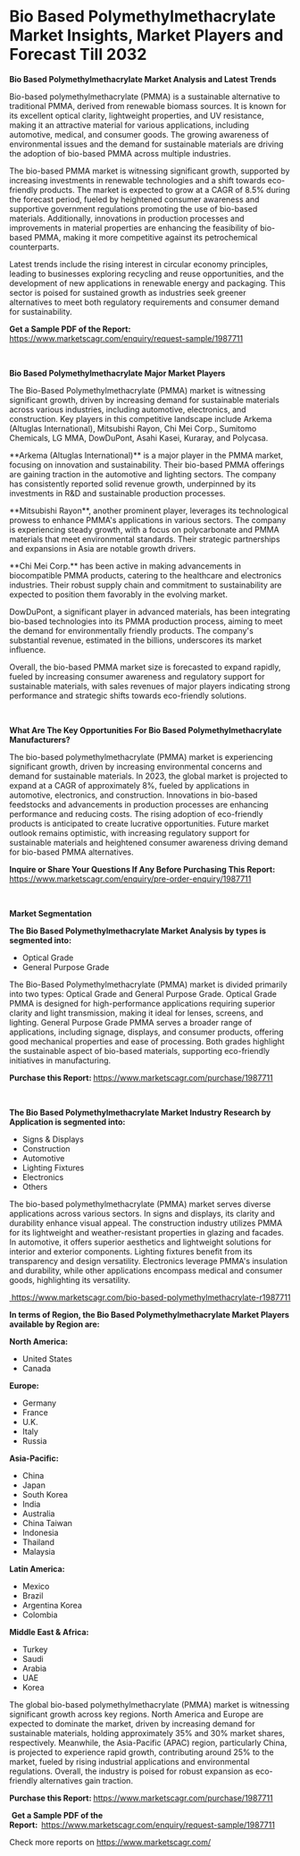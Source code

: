 <p><h1>Bio Based Polymethylmethacrylate Market Insights, Market Players and Forecast Till 2032</h1></p><p><strong>Bio Based Polymethylmethacrylate Market Analysis and Latest Trends</strong></p>
<p><p>Bio-based polymethylmethacrylate (PMMA) is a sustainable alternative to traditional PMMA, derived from renewable biomass sources. It is known for its excellent optical clarity, lightweight properties, and UV resistance, making it an attractive material for various applications, including automotive, medical, and consumer goods. The growing awareness of environmental issues and the demand for sustainable materials are driving the adoption of bio-based PMMA across multiple industries.</p><p>The bio-based PMMA market is witnessing significant growth, supported by increasing investments in renewable technologies and a shift towards eco-friendly products. The market is expected to grow at a CAGR of 8.5% during the forecast period, fueled by heightened consumer awareness and supportive government regulations promoting the use of bio-based materials. Additionally, innovations in production processes and improvements in material properties are enhancing the feasibility of bio-based PMMA, making it more competitive against its petrochemical counterparts.</p><p>Latest trends include the rising interest in circular economy principles, leading to businesses exploring recycling and reuse opportunities, and the development of new applications in renewable energy and packaging. This sector is poised for sustained growth as industries seek greener alternatives to meet both regulatory requirements and consumer demand for sustainability.</p></p>
<p><strong>Get a Sample PDF of the Report:&nbsp;</strong> <a href="https://www.marketscagr.com/enquiry/request-sample/1987711?utm_campaign=2208&utm_medium=2&utm_source=Github&utm_content=ia&utm_term=05022025&utm_id=bio-based-polymethylmethacrylate">https://www.marketscagr.com/enquiry/request-sample/1987711</a></p>
<p>&nbsp;</p>
<p><strong>Bio Based Polymethylmethacrylate Major Market Players</strong></p>
<p><p>The Bio-Based Polymethylmethacrylate (PMMA) market is witnessing significant growth, driven by increasing demand for sustainable materials across various industries, including automotive, electronics, and construction. Key players in this competitive landscape include Arkema (Altuglas International), Mitsubishi Rayon, Chi Mei Corp., Sumitomo Chemicals, LG MMA, DowDuPont, Asahi Kasei, Kuraray, and Polycasa.</p><p>**Arkema (Altuglas International)** is a major player in the PMMA market, focusing on innovation and sustainability. Their bio-based PMMA offerings are gaining traction in the automotive and lighting sectors. The company has consistently reported solid revenue growth, underpinned by its investments in R&D and sustainable production processes.</p><p>**Mitsubishi Rayon**, another prominent player, leverages its technological prowess to enhance PMMA's applications in various sectors. The company is experiencing steady growth, with a focus on polycarbonate and PMMA materials that meet environmental standards. Their strategic partnerships and expansions in Asia are notable growth drivers.</p><p>**Chi Mei Corp.** has been active in making advancements in biocompatible PMMA products, catering to the healthcare and electronics industries. Their robust supply chain and commitment to sustainability are expected to position them favorably in the evolving market.</p><p>DowDuPont, a significant player in advanced materials, has been integrating bio-based technologies into its PMMA production process, aiming to meet the demand for environmentally friendly products. The company's substantial revenue, estimated in the billions, underscores its market influence.</p><p>Overall, the bio-based PMMA market size is forecasted to expand rapidly, fueled by increasing consumer awareness and regulatory support for sustainable materials, with sales revenues of major players indicating strong performance and strategic shifts towards eco-friendly solutions.</p></p>
<p>&nbsp;</p>
<p><strong>What Are The Key Opportunities For Bio Based Polymethylmethacrylate Manufacturers?</strong></p>
<p><p>The bio-based polymethylmethacrylate (PMMA) market is experiencing significant growth, driven by increasing environmental concerns and demand for sustainable materials. In 2023, the global market is projected to expand at a CAGR of approximately 8%, fueled by applications in automotive, electronics, and construction. Innovations in bio-based feedstocks and advancements in production processes are enhancing performance and reducing costs. The rising adoption of eco-friendly products is anticipated to create lucrative opportunities. Future market outlook remains optimistic, with increasing regulatory support for sustainable materials and heightened consumer awareness driving demand for bio-based PMMA alternatives.</p></p>
<p><strong>Inquire or Share Your Questions If Any Before Purchasing This Report:</strong> <a href="https://www.marketscagr.com/enquiry/pre-order-enquiry/1987711?utm_campaign=2208&utm_medium=2&utm_source=Github&utm_content=ia&utm_term=05022025&utm_id=bio-based-polymethylmethacrylate">https://www.marketscagr.com/enquiry/pre-order-enquiry/1987711</a></p>
<p>&nbsp;</p>
<p><strong>Market Segmentation</strong></p>
<p><strong>The Bio Based Polymethylmethacrylate Market Analysis by types is segmented into:</strong></p>
<p><ul><li>Optical Grade</li><li>General Purpose Grade</li></ul></p>
<p><p>The Bio-Based Polymethylmethacrylate (PMMA) market is divided primarily into two types: Optical Grade and General Purpose Grade. Optical Grade PMMA is designed for high-performance applications requiring superior clarity and light transmission, making it ideal for lenses, screens, and lighting. General Purpose Grade PMMA serves a broader range of applications, including signage, displays, and consumer products, offering good mechanical properties and ease of processing. Both grades highlight the sustainable aspect of bio-based materials, supporting eco-friendly initiatives in manufacturing.</p></p>
<p><strong>Purchase this Report:&nbsp;</strong><a href="https://www.marketscagr.com/purchase/1987711?utm_campaign=2208&utm_medium=2&utm_source=Github&utm_content=ia&utm_term=05022025&utm_id=bio-based-polymethylmethacrylate">https://www.marketscagr.com/purchase/1987711</a></p>
<p>&nbsp;</p>
<p><strong>The Bio Based Polymethylmethacrylate Market Industry Research by Application is segmented into:</strong></p>
<p><ul><li>Signs & Displays</li><li>Construction</li><li>Automotive</li><li>Lighting Fixtures</li><li>Electronics</li><li>Others</li></ul></p>
<p><p>The bio-based polymethylmethacrylate (PMMA) market serves diverse applications across various sectors. In signs and displays, its clarity and durability enhance visual appeal. The construction industry utilizes PMMA for its lightweight and weather-resistant properties in glazing and facades. In automotive, it offers superior aesthetics and lightweight solutions for interior and exterior components. Lighting fixtures benefit from its transparency and design versatility. Electronics leverage PMMA's insulation and durability, while other applications encompass medical and consumer goods, highlighting its versatility.</p></p>
<p><a href="https://www.marketscagr.com/bio-based-polymethylmethacrylate-r1987711?utm_campaign=2208&utm_medium=2&utm_source=Github&utm_content=ia&utm_term=05022025&utm_id=bio-based-polymethylmethacrylate">&nbsp;https://www.marketscagr.com/bio-based-polymethylmethacrylate-r1987711</a></p>
<p><strong>In terms of Region, the Bio Based Polymethylmethacrylate Market Players available by Region are:</strong></p>
<p>
    <p> <strong> North America: </strong>
        <ul>
            <li>United States</li>
            <li>Canada</li>
        </ul>
        </p> 
    <p> <strong> Europe: </strong>
        <ul>
            <li>Germany</li>
            <li>France</li>
            <li>U.K.</li>
            <li>Italy</li>
            <li>Russia</li>
        </ul>
        </p> 
    <p> <strong> Asia-Pacific: </strong>
        <ul>
            <li>China</li>
            <li>Japan</li>
            <li>South Korea</li>
            <li>India</li>
            <li>Australia</li>
            <li>China Taiwan</li>
            <li>Indonesia</li>
            <li>Thailand</li>
            <li>Malaysia</li>
        </ul>
        </p> 
    <p> <strong> Latin America: </strong>
        <ul>
            <li>Mexico</li>
            <li>Brazil</li>
            <li>Argentina Korea</li>
            <li>Colombia</li>
        </ul>
        </p> 
    <p> <strong> Middle East & Africa: </strong>
        <ul>
            <li>Turkey</li>
            <li>Saudi</li>
            <li>Arabia</li>
            <li>UAE</li>
            <li>Korea</li>
        </ul>
    </p>
    </p>
<p><p>The global bio-based polymethylmethacrylate (PMMA) market is witnessing significant growth across key regions. North America and Europe are expected to dominate the market, driven by increasing demand for sustainable materials, holding approximately 35% and 30% market shares, respectively. Meanwhile, the Asia-Pacific (APAC) region, particularly China, is projected to experience rapid growth, contributing around 25% to the market, fueled by rising industrial applications and environmental regulations. Overall, the industry is poised for robust expansion as eco-friendly alternatives gain traction.</p></p>
<p><strong>Purchase this Report: </strong><a href="https://www.marketscagr.com/purchase/1987711?utm_campaign=2208&utm_medium=2&utm_source=Github&utm_content=ia&utm_term=05022025&utm_id=bio-based-polymethylmethacrylate">https://www.marketscagr.com/purchase/1987711</a></p>
<p>&nbsp;<strong>Get a Sample PDF of the Report:&nbsp;&nbsp;</strong><a href="https://www.marketscagr.com/enquiry/request-sample/1987711?utm_campaign=2208&utm_medium=2&utm_source=Github&utm_content=ia&utm_term=05022025&utm_id=bio-based-polymethylmethacrylate">https://www.marketscagr.com/enquiry/request-sample/1987711</a></p>
<p><strong></strong></p>
<p>Check more reports on <a href="https://www.marketscagr.com/?utm_campaign=2208&utm_medium=2&utm_source=Github&utm_content=ia&utm_term=05022025&utm_id=bio-based-polymethylmethacrylate">https://www.marketscagr.com/</a></p>